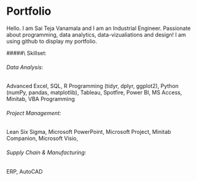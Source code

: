 # Portfolio
Hello. I am Sai Teja Vanamala and I am an Industrial Engineer. Passionate about programming, data analytics, data-vizualiations and design!
I am using github to display my portfolio. 

#####\ Skillset:

###### Data Analysis: 
Advanced Excel, SQL, R Programming (tidyr, dplyr, ggplot2), Python (numPy, pandas, matplotlib), Tableau, Spotfire, Power BI, 
MS Access, Minitab, VBA Programming

###### Project Management:
Lean Six Sigma, Microsoft PowerPoint, Microsoft Project,  Minitab Companion, Microsoft Visio, 

###### Supply Chain & Manufacturing:
ERP, AutoCAD


